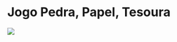 # Jogo Pedra, Papel, Tesoura

![](https://github.com/joselinosantosti/pedra-papel-tesoura/blob/main/img/jogo.gif)
